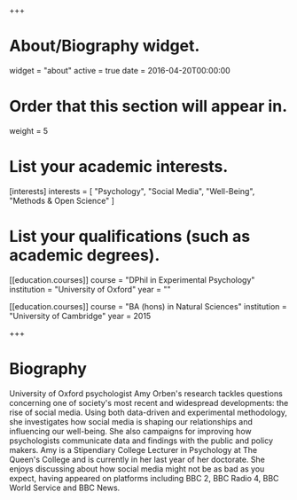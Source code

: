 +++
# About/Biography widget.
widget = "about"
active = true
date = 2016-04-20T00:00:00

# Order that this section will appear in.
weight = 5

# List your academic interests.
[interests]
  interests = [
    "Psychology",
    "Social Media",
    "Well-Being",
    "Methods & Open Science"
  ]

# List your qualifications (such as academic degrees).
[[education.courses]]
  course = "DPhil in Experimental Psychology"
  institution = "University of Oxford"
  year = ""

[[education.courses]]
  course = "BA (hons) in Natural Sciences"
  institution = "University of Cambridge"
  year = 2015
 
+++

# Biography

University of Oxford psychologist Amy Orben's research tackles questions concerning one of society's most recent and widespread developments: the rise of social media. Using both data-driven and experimental methodology, she investigates how social media is shaping our relationships and influencing our well-being. She also campaigns for improving how psychologists communicate data and findings with the public and policy makers.  Amy is a Stipendiary College Lecturer in Psychology at The Queen's College and is currently in her last year of her doctorate.  She enjoys discussing about how social media might not be as bad as you expect, having appeared on platforms including BBC 2, BBC Radio 4, BBC World Service and BBC News.
